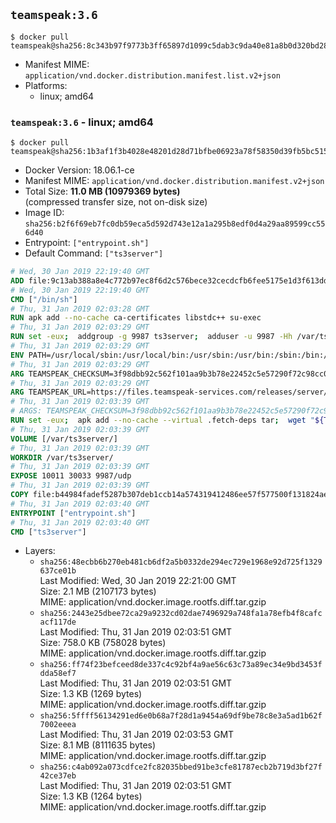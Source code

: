 ## `teamspeak:3.6`

```console
$ docker pull teamspeak@sha256:8c343b97f9773b3ff65897d1099c5dab3c9da40e81a8b0d320bd2814faeb3e2b
```

-	Manifest MIME: `application/vnd.docker.distribution.manifest.list.v2+json`
-	Platforms:
	-	linux; amd64

### `teamspeak:3.6` - linux; amd64

```console
$ docker pull teamspeak@sha256:1b3af1f3b4028e48201d28d71bfbe06923a78f58350d39fb5bc5152302677ed7
```

-	Docker Version: 18.06.1-ce
-	Manifest MIME: `application/vnd.docker.distribution.manifest.v2+json`
-	Total Size: **11.0 MB (10979369 bytes)**  
	(compressed transfer size, not on-disk size)
-	Image ID: `sha256:b2f6f69eb7fc0db59eca5d592d743e12a1a295b8edf0d4a29aa89599cc556d40`
-	Entrypoint: `["entrypoint.sh"]`
-	Default Command: `["ts3server"]`

```dockerfile
# Wed, 30 Jan 2019 22:19:40 GMT
ADD file:9c13ab388a8e4c772b97ec8f6d2c576bece32cecdcfb6fee5175e1d3f613dd12 in / 
# Wed, 30 Jan 2019 22:19:40 GMT
CMD ["/bin/sh"]
# Thu, 31 Jan 2019 02:03:28 GMT
RUN apk add --no-cache ca-certificates libstdc++ su-exec
# Thu, 31 Jan 2019 02:03:29 GMT
RUN set -eux;  addgroup -g 9987 ts3server;  adduser -u 9987 -Hh /var/ts3server -G ts3server -s /sbin/nologin -D ts3server;  mkdir -p /var/ts3server /var/run/ts3server;  chown ts3server:ts3server /var/ts3server /var/run/ts3server;  chmod 777 /var/ts3server /var/run/ts3server
# Thu, 31 Jan 2019 02:03:29 GMT
ENV PATH=/usr/local/sbin:/usr/local/bin:/usr/sbin:/usr/bin:/sbin:/bin:/opt/ts3server
# Thu, 31 Jan 2019 02:03:29 GMT
ARG TEAMSPEAK_CHECKSUM=3f98dbb92c562f101aa9b3b78e22452c5e57290f72c98cc074a332e2e3963a1e
# Thu, 31 Jan 2019 02:03:29 GMT
ARG TEAMSPEAK_URL=https://files.teamspeak-services.com/releases/server/3.6.1/teamspeak3-server_linux_alpine-3.6.1.tar.bz2
# Thu, 31 Jan 2019 02:03:39 GMT
# ARGS: TEAMSPEAK_CHECKSUM=3f98dbb92c562f101aa9b3b78e22452c5e57290f72c98cc074a332e2e3963a1e TEAMSPEAK_URL=https://files.teamspeak-services.com/releases/server/3.6.1/teamspeak3-server_linux_alpine-3.6.1.tar.bz2
RUN set -eux;  apk add --no-cache --virtual .fetch-deps tar;  wget "${TEAMSPEAK_URL}" -O server.tar.bz2;  echo "${TEAMSPEAK_CHECKSUM} *server.tar.bz2" | sha256sum -c -;  mkdir -p /opt/ts3server;  tar -xf server.tar.bz2 --strip-components=1 -C /opt/ts3server;  rm server.tar.bz2;  apk del .fetch-deps;  mv /opt/ts3server/*.so /opt/ts3server/redist/* /usr/local/lib;  ldconfig /usr/local/lib;  chown -R ts3server:ts3server /opt/ts3server
# Thu, 31 Jan 2019 02:03:39 GMT
VOLUME [/var/ts3server/]
# Thu, 31 Jan 2019 02:03:39 GMT
WORKDIR /var/ts3server/
# Thu, 31 Jan 2019 02:03:39 GMT
EXPOSE 10011 30033 9987/udp
# Thu, 31 Jan 2019 02:03:39 GMT
COPY file:b44984fadef5287b307deb1ccb14a574319412486ee57f577500f131824ae933 in /opt/ts3server 
# Thu, 31 Jan 2019 02:03:40 GMT
ENTRYPOINT ["entrypoint.sh"]
# Thu, 31 Jan 2019 02:03:40 GMT
CMD ["ts3server"]
```

-	Layers:
	-	`sha256:48ecbb6b270eb481cb6df2a5b0332de294ec729e1968e92d725f1329637ce01b`  
		Last Modified: Wed, 30 Jan 2019 22:21:00 GMT  
		Size: 2.1 MB (2107173 bytes)  
		MIME: application/vnd.docker.image.rootfs.diff.tar.gzip
	-	`sha256:2443e25dbee72ca29a9232cd02dae7496929a748fa1a78efb4f8cafcacf117de`  
		Last Modified: Thu, 31 Jan 2019 02:03:51 GMT  
		Size: 758.0 KB (758028 bytes)  
		MIME: application/vnd.docker.image.rootfs.diff.tar.gzip
	-	`sha256:ff74f23befceed8de337c4c92bf4a9ae56c63c73a89ec34e9bd3453fdda58ef7`  
		Last Modified: Thu, 31 Jan 2019 02:03:51 GMT  
		Size: 1.3 KB (1269 bytes)  
		MIME: application/vnd.docker.image.rootfs.diff.tar.gzip
	-	`sha256:5ffff56134291ed6e0b68a7f28d1a9454a69df9be78c8e3a5ad1b62f7002eeea`  
		Last Modified: Thu, 31 Jan 2019 02:03:53 GMT  
		Size: 8.1 MB (8111635 bytes)  
		MIME: application/vnd.docker.image.rootfs.diff.tar.gzip
	-	`sha256:c4ab092a073cdfce2fc82035bbed91be3cfe81787ecb2b719d3bf27f42ce37eb`  
		Last Modified: Thu, 31 Jan 2019 02:03:51 GMT  
		Size: 1.3 KB (1264 bytes)  
		MIME: application/vnd.docker.image.rootfs.diff.tar.gzip
